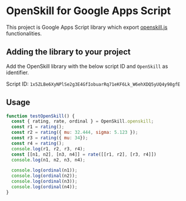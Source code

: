 # OpenSkill for Google Apps Script

This project is Google Apps Script library which export
[openskill.js](https://github.com/philihp/openskill.js) functionalities.

## Adding the library to your project

Add the OpenSkill library with the below script ID and `OpenSkill` as identifier.

Script ID: `1x5ZLBe6XyNPlSe2g3E4GfIobuarRq71eKF6Lk_W6ehXDQ5yUQ4y98gfE`

## Usage

```js
function testOpenSkill() {
  const { rating, rate, ordinal } = OpenSkill.openskill;
  const r1 = rating();
  const r2 = rating({ mu: 32.444, sigma: 5.123 });
  const r3 = rating({ mu: 34});
  const r4 = rating();
  console.log(r1, r2, r3, r4);
  const [[n1, n2], [n3, n4]] = rate([[r1, r2], [r3, r4]])
  console.log(n1, n2, n3, n4);

  console.log(ordinal(n1));
  console.log(ordinal(n2));
  console.log(ordinal(n3));
  console.log(ordinal(n4));
}
```
